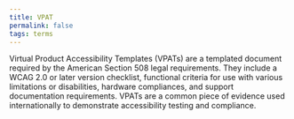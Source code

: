 ```yaml
---
title: VPAT
permalink: false
tags: terms
---
```

Virtual Product Accessibility Templates (VPATs) are a templated document required by the American Section 508 legal requirements. They include a WCAG 2.0 or later version checklist, functional criteria for use with various limitations or disabilities, hardware compliances, and support documentation requirements. VPATs are a common piece of evidence used internationally to demonstrate accessibility testing and compliance.
